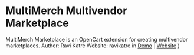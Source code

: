 # MultiMerch Multivendor Marketplace

MultiMerch Marketplace is an OpenCart extension for creating multivendor marketplaces.
Auther: Ravi Katre
Website: ravikatre.in
[Demo](http://generikart.com) | [Website](http://generikart.com) )

